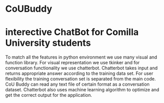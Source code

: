 # CoUBuddy
# interective ChatBot for Comilla University students

To match all the features in python environment we use many visual and function library. For visual representation we use tkinker and for conversation functionality we use chatterbot. Chatterbot takes input and returns appropriate answer according to the training data set. For user flexibility the training conversation set is separated from the main code. CoU Buddy can read any text file of certain format as a conversation dataset. Chatterbot also uses machine learning algorithm to optimize and get the correct output for the application.
